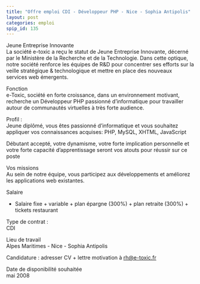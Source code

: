 ```yaml
---
title: "Offre emploi CDI - Développeur PHP - Nice - Sophia Antipolis"
layout: post
categories: emploi
spip_id: 135
---
```

<div class="chapo">
Jeune Entreprise Innovante<br>
La société e-toxic a reçu le statut de Jeune Entreprise Innovante, décerné par le Ministère de la Recherche et de la Technologie.  Dans cette optique, notre société renforce les équipes de  R&amp;D pour  concentrer ses efforts sur la veille stratégique &amp; technologique et mettre en place des nouveaux services web émergents.

</div>

Fonction <br>
e-Toxic, société en forte croissance, dans un environnement motivant, recherche un Développeur PHP  passionné d’informatique pour travailler autour de communautés virtuelles à très forte audience.

Profil :<br>
Jeune diplômé, vous êtes passionné d’informatique et vous souhaitez appliquer vos connaissances acquises: PHP, MySQL, XHTML, JavaScript

Débutant accepté, votre dynamisme, votre forte implication personnelle et votre forte capacité d’apprentissage seront vos atouts pour réussir sur ce poste

Vos missions<br>
Au sein de notre équipe, vous participez aux développements et améliorez les applications web existantes.

Salaire<br>
* Salaire fixe + variable + plan épargne (300%) + plan retraite (300%) + tickets restaurant

Type de contrat : <br>
CDI

Lieu de travail <br>
Alpes Maritimes - Nice - Sophia Antipolis

Candidature : adresser CV + lettre motivation à rh@e-toxic.fr

Date de disponibilité souhaitée <br>
mai 2008



